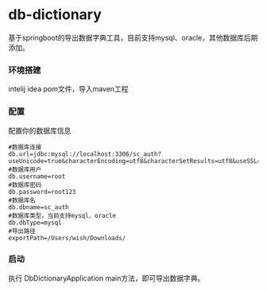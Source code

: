 # db-dictionary
基于springboot的导出数据字典工具，目前支持mysql、oracle，其他数据库后期添加。

### 环境搭建
intelij idea pom文件，导入maven工程

### 配置
配置你的数据库信息
```
#数据库连接
db.url=jdbc:mysql://localhost:3306/sc_auth?useUnicode=true&characterEncoding=utf8&characterSetResults=utf8&useSSL=false&allowMultiQueries=true
#数据库用户
db.username=root
#数据库密码
db.password=root123
#数据库名
db.dbname=sc_auth
#数据库类型，当前支持mysql、oracle
db.dbType=mysql
#导出路径
exportPath=/Users/wish/Downloads/
```
### 启动
执行 DbDictionaryApplication main方法，即可导出数据字典。
